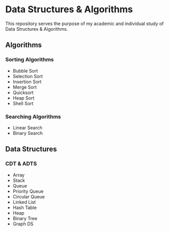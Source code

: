 # Data Structures & Algorithms

This repository serves the purpose of my academic and individual study of Data Structures & Algorithms.

## Algorithms
### Sorting Algorithms

- Bubble Sort
- Selection Sort
- Insertion Sort
- Merge Sort
- Quicksort
- Heap Sort
- Shell Sort

### Searching Algorithms

- Linear Search
- Binary Search

## Data Structures
### CDT & ADTS
- Array
- Stack
- Queue
- Priority Queue
- Circular Queue
- Linked List
- Hash Table
- Heap
- Binary Tree
- Graph DS
